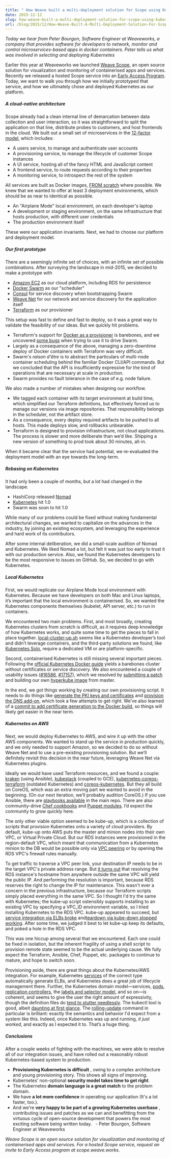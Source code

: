 ```yaml
---
title: " How Weave built a multi-deployment solution for Scope using Kubernetes "
date: 2015-12-12
slug: how-weave-built-a-multi-deployment-solution-for-scope-using-kubernetes
url: /blog/2015/12/How-Weave-Built-A-Multi-Deployment-Solution-For-Scope-Using-Kubernetes
---
```

_Today we hear from Peter Bourgon, Software Engineer at Weaveworks, a company that provides software for developers to network, monitor and control microservices-based apps in docker containers. Peter tells us what was involved in selecting and deploying Kubernetes&nbsp;_

Earlier this year at Weaveworks we launched [Weave Scope](http://weave.works/product/scope/index.html), an open source solution for visualization and monitoring of containerised apps and services. Recently we released a hosted Scope service into an [Early Access Program](http://blog.weave.works/2015/10/08/weave-the-fastest-path-to-docker-on-amazon-ec2-container-service/). Today, we want to walk you through how we initially prototyped that service, and how we ultimately chose and deployed Kubernetes as our platform.


##### A cloud-native architecture&nbsp;

Scope already had a clean internal line of demarcation between data collection and user interaction, so it was straightforward to split the application on that line, distribute probes to customers, and host frontends in the cloud. We built out a small set of microservices in the [12-factor model](http://12factor.net/), which includes:


* A users service, to manage and authenticate user accounts&nbsp;
* A provisioning service, to manage the lifecycle of customer Scope instances&nbsp;
* A UI service, hosting all of the fancy HTML and JavaScript content&nbsp;
* A frontend service, to route requests according to their properties&nbsp;
* A monitoring service, to introspect the rest of the system&nbsp;



All services are built as Docker images, [FROM scratch](https://medium.com/@kelseyhightower/optimizing-docker-images-for-static-binaries-b5696e26eb07#.qqjkud6i0) where possible. We knew that we wanted to offer at least 3 deployment environments, which should be as near to identical as possible.&nbsp;


* An "Airplane Mode" local environment, on each developer's laptop&nbsp;
* A development or staging environment, on the same infrastructure that hosts production, with different user credentials&nbsp;
* The production environment itself&nbsp;



These were our application invariants. Next, we had to choose our platform and deployment model.


##### Our first prototype&nbsp;
There are a seemingly infinite set of choices, with an infinite set of possible combinations. After surveying the landscape in mid-2015, we decided to make a prototype with


* [Amazon EC2](https://aws.amazon.com/ec2/) as our cloud platform, including RDS for persistence&nbsp;
* [Docker Swarm](https://docs.docker.com/swarm/) as our "scheduler"&nbsp;
* [Consul](https://consul.io/) for service discovery when bootstrapping Swarm&nbsp;
* [Weave Net](http://weave.works/product/net/) for our network and service discovery for the application itself&nbsp;
* [Terraform](https://terraform.io/) as our provisioner&nbsp;



This setup was fast to define and fast to deploy, so it was a great way to validate the feasibility of our ideas. But we quickly hit problems.&nbsp;



* Terraform's support for [Docker as a provisioner](https://terraform.io/docs/providers/docker) is barebones, and we uncovered [some bugs](https://github.com/hashicorp/terraform/issues/3526) when trying to use it to drive Swarm.&nbsp;
* Largely as a consequence of the above, managing a zero-downtime deploy of Docker containers with Terraform was very difficult.&nbsp;
* Swarm's _raison d'être_ is to abstract the particulars of multi-node container scheduling behind the familiar Docker CLI/API commands. But we concluded that the API is insufficiently expressive for the kind of operations that are necessary at scale in production.&nbsp;
* Swarm provides no fault tolerance in the case of e.g. node failure.&nbsp;



We also made a number of mistakes when designing our workflow.


* We tagged each container with its target environment at build time, which simplified our Terraform definitions, but effectively forced us to manage our versions via image repositories. That responsibility belongs in the scheduler, not the artifact store.&nbsp;
* As a consequence, every deploy required artifacts to be pushed to all hosts. This made deploys slow, and rollbacks unbearable.&nbsp;
* Terraform is designed to provision infrastructure, not cloud applications. The process is slower and more deliberate than we’d like. Shipping a new version of something to prod took about 30 minutes, all-in.&nbsp;



When it became clear that the service had potential, we re-evaluated the deployment model with an eye towards the long-term.


##### Rebasing on Kubernetes&nbsp;
It had only been a couple of months, but a lot had changed in the landscape.


* HashiCorp released [Nomad](https://nomadproject.io/)&nbsp;
* [Kubernetes](https://kubernetes.io/) hit 1.0&nbsp;
* Swarm was soon to hit 1.0&nbsp;



While many of our problems could be fixed without making fundamental architectural changes, we wanted to capitalize on the advances in the industry, by joining an existing ecosystem, and leveraging the experience and hard work of its contributors.&nbsp;

After some internal deliberation, we did a small-scale audition of Nomad and Kubernetes. We liked Nomad a lot, but felt it was just too early to trust it with our production service. Also, we found the Kubernetes developers to be the most responsive to issues on GitHub. So, we decided to go with Kubernetes.


##### Local Kubernetes&nbsp;

First, we would replicate our Airplane Mode local environment with Kubernetes. Because we have developers on both Mac and Linux laptops, it’s important that the local environment is containerised. So, we wanted the Kubernetes components themselves (kubelet, API server, etc.) to run in containers.

We encountered two main problems. First, and most broadly, creating Kubernetes clusters from scratch is difficult, as it requires deep knowledge of how Kubernetes works, and quite some time to get the pieces to fall in place together. [local-cluster-up.sh](http://local-cluster-up.sh/) seems like a Kubernetes developer’s tool and didn’t leverage containers, and the third-party solutions we found, like [Kubernetes Solo](https://github.com/rimusz/coreos-osx-kubernetes-solo), require a dedicated VM or are platform-specific.

Second, containerised Kubernetes is still missing several important pieces. Following the [official Kubernetes Docker guide](https://github.com/kubernetes/kubernetes/blob/master/docs/getting-started-guides/docker.md) yields a barebones cluster without certificates or service discovery. We also encountered a couple of usability issues ([#16586](https://github.com/kubernetes/kubernetes/issues/16586), [#17157](https://github.com/kubernetes/kubernetes/issues/17157)), which we resolved by [submitting a patch](https://github.com/kubernetes/kubernetes/pull/17159) and building our own [hyperkube image](https://hub.docker.com/r/2opremio/hyperkube/) from master.

In the end, we got things working by creating our own provisioning script. It needs to do things like [generate the PKI keys and certificates](https://github.com/kubernetes/kubernetes/blob/master/docs/admin/authentication.md#creating-certificates) and [provision the DNS add-on](https://github.com/kubernetes/kubernetes/tree/master/cluster/addons/dns), which took a few attempts to get right. We’ve also learned of a [commit to add certificate generation to the Docker build](https://github.com/kubernetes/kubernetes/commit/ce90b83689f08cb5ebb6b632dab7f95a48060425), so things will likely get easier in the near term.


##### Kubernetes on AWS&nbsp;

Next, we would deploy Kubernetes to AWS, and wire it up with the other AWS components. We wanted to stand up the service in production quickly, and we only needed to support Amazon, so we decided to do so without Weave Net and to use a pre-existing provisioning solution. But we’ll definitely revisit this decision in the near future, leveraging Weave Net via Kubernetes plugins.

Ideally we would have used Terraform resources, and we found a couple: [kraken](https://github.com/Samsung-AG/kraken) (using Ansible), [kubestack](https://github.com/kelseyhightower/kubestack) (coupled to GCE), [kubernetes-coreos-terraform](https://github.com/bakins/kubernetes-coreos-terraform) (outdated Kubernetes) and [coreos-kubernetes](https://github.com/coreos/coreos-kubernetes). But they all build on CoreOS, which was an extra moving part we wanted to avoid in the beginning. (On our next iteration, we’ll probably audition CoreOS.) If you use Ansible, there are [playbooks available](https://github.com/kubernetes/contrib/tree/master/ansible) in the main repo. There are also community-drive [Chef cookbooks](https://github.com/evilmartians/chef-kubernetes) and [Puppet modules](https://forge.puppetlabs.com/cristifalcas/kubernetes). I’d expect the community to grow quickly here.

The only other viable option seemed to be kube-up, which is a collection of scripts that provision Kubernetes onto a variety of cloud providers. By default, kube-up onto AWS puts the master and minion nodes into their own VPC, or Virtual Private Cloud. But our RDS instances were provisioned in the region-default VPC, which meant that communication from a Kubernetes minion to the DB would be possible only via [VPC peering](http://ben.straub.cc/2015/08/19/kubernetes-aws-vpc-peering/) or by opening the RDS VPC's firewall rules manually.

To get traffic to traverse a VPC peer link, your destination IP needs to be in the target VPC's private address range. But [it turns out](https://forums.aws.amazon.com/thread.jspa?messageID=681125) that resolving the RDS instance's hostname from anywhere outside the same VPC will yield the public IP. And performing the resolution is important, because RDS reserves the right to change the IP for maintenance. This wasn't ever a concern in the previous infrastructure, because our Terraform scripts simply placed everything in the same VPC. So I thought I'd try the same with Kubernetes; the kube-up script ostensibly supports installing to an existing VPC by specifying a VPC\_ID environment variable, so I tried installing Kubernetes to the RDS VPC. kube-up appeared to succeed, but [service integration via ELBs broke](https://github.com/kubernetes/kubernetes/issues/17647) and[teardown via kube-down stopped working](https://github.com/kubernetes/kubernetes/issues/17219). After some time, we judged it best to let kube-up keep its defaults, and poked a hole in the RDS VPC.

This was one hiccup among several that we encountered. Each one could be fixed in isolation, but the inherent fragility of using a shell script to provision remote state seemed to be the actual underlying cause. We fully expect the Terraform, Ansible, Chef, Puppet, etc. packages to continue to mature, and hope to switch soon.

Provisioning aside, there are great things about the Kubernetes/AWS integration. For example, Kubernetes [services](http://kubernetes.io/v1.1/docs/user-guide/services.html) of the correct type automatically generate ELBs, and Kubernetes does a great job of lifecycle management there. Further, the Kubernetes domain model—services, [pods](http://kubernetes.io/v1.1/docs/user-guide/pods.html), [replication controllers](http://kubernetes.io/v1.1/docs/user-guide/replication-controller.html), the [labels and selector model](http://kubernetes.io/v1.1/docs/user-guide/labels.html), and so on—is coherent, and seems to give the user the right amount of expressivity, though the definition files do [tend to stutter needlessly](https://github.com/kubernetes/kubernetes/blob/643cb7a1c7499df4e569f4f0fbd3b18c0c4e63ce/examples/guestbook/redis-master-controller.yaml). The kubectl tool is good, albeit [daunting at first glance](http://i.imgur.com/nEyTWej.png). The [rolling-update](http://kubernetes.io/v1.1/docs/user-guide/update-demo/README.html) command in particular is brilliant: exactly the semantics and behavior I'd expect from a system like this. Indeed, once Kubernetes was up and running, _it just worked_, and exactly as I expected it to. That’s a huge thing.


##### Conclusions&nbsp;

After a couple weeks of fighting with the machines, we were able to resolve all of our integration issues, and have rolled out a reasonably robust Kubernetes-based system to production.


* **Provisioning Kubernetes is difficult** , owing to a complex architecture and young provisioning story. This shows all signs of improving.&nbsp;
* Kubernetes’ non-optional **security model takes time to get right**.&nbsp;
* The Kubernetes **domain language is a great match** to the problem domain.&nbsp;
* We have **a lot more confidence** in operating our application (It's a lot faster, too.).&nbsp;
* And we're **very happy to be part of a growing Kubernetes userbase** , contributing issues and patches as we can and benefitting from the virtuous cycle of open-source development that powers the most exciting software being written today.&nbsp;
&nbsp;- Peter Bourgon, Software Engineer at Weaveworks

_Weave Scope is an open source solution for visualization and monitoring of containerised apps and services. For a hosted Scope service, request an invite to Early Access program at scope.weave.works._